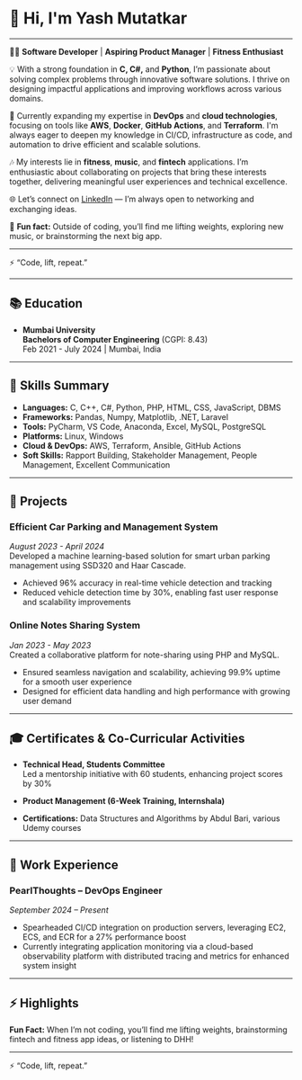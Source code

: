 # 👋 Hi, I'm Yash Mutatkar

---

👨‍💻 **Software Developer** | **Aspiring Product Manager** | **Fitness Enthusiast**

💡 With a strong foundation in **C, C#,** and **Python**, I’m passionate about solving complex problems through innovative software solutions. I thrive on designing impactful applications and improving workflows across various domains.

🚀 Currently expanding my expertise in **DevOps** and **cloud technologies**, focusing on tools like **AWS**, **Docker**, **GitHub Actions**, and **Terraform**. I'm always eager to deepen my knowledge in CI/CD, infrastructure as code, and automation to drive efficient and scalable solutions.

🎶 My interests lie in **fitness**, **music**, and **fintech** applications. I’m enthusiastic about collaborating on projects that bring these interests together, delivering meaningful user experiences and technical excellence.

🌐 Let’s connect on [LinkedIn](https://www.linkedin.com/in/yash-mutatkar) — I’m always open to networking and exchanging ideas.

💬 **Fun fact:** Outside of coding, you’ll find me lifting weights, exploring new music, or brainstorming the next big app.

---

⚡️ “Code, lift, repeat.”


---

## 📚 Education

- **Mumbai University**  
  **Bachelors of Computer Engineering** (CGPI: 8.43)  
  Feb 2021 - July 2024 | Mumbai, India  

---

## 🔧 Skills Summary

- **Languages:** C, C++, C#, Python, PHP, HTML, CSS, JavaScript, DBMS  
- **Frameworks:** Pandas, Numpy, Matplotlib, .NET, Laravel  
- **Tools:** PyCharm, VS Code, Anaconda, Excel, MySQL, PostgreSQL  
- **Platforms:** Linux, Windows  
- **Cloud & DevOps:** AWS, Terraform, Ansible, GitHub Actions  
- **Soft Skills:** Rapport Building, Stakeholder Management, People Management, Excellent Communication  

---

## 💼 Projects

### Efficient Car Parking and Management System  
_August 2023 - April 2024_  
Developed a machine learning-based solution for smart urban parking management using SSD320 and Haar Cascade.  
- Achieved 96% accuracy in real-time vehicle detection and tracking  
- Reduced vehicle detection time by 30%, enabling fast user response and scalability improvements  

### Online Notes Sharing System  
_Jan 2023 - May 2023_  
Created a collaborative platform for note-sharing using PHP and MySQL.  
- Ensured seamless navigation and scalability, achieving 99.9% uptime for a smooth user experience  
- Designed for efficient data handling and high performance with growing user demand  

---

## 🎓 Certificates & Co-Curricular Activities

- **Technical Head, Students Committee**  
  Led a mentorship initiative with 60 students, enhancing project scores by 30%  

- **Product Management (6-Week Training, Internshala)**  
- **Certifications:** Data Structures and Algorithms by Abdul Bari, various Udemy courses  

---

## 🌟 Work Experience

### PearlThoughts – DevOps Engineer  
_September 2024 – Present_  
- Spearheaded CI/CD integration on production servers, leveraging EC2, ECS, and ECR for a 27% performance boost  
- Currently integrating application monitoring via a cloud-based observability platform with distributed tracing and metrics for enhanced system insight  

---

## ⚡️ Highlights  

**Fun Fact:** When I’m not coding, you’ll find me lifting weights, brainstorming fintech and fitness app ideas, or listening to DHH!

---

⚡️ “Code, lift, repeat.”


<!---
yashyyash/yashyyash is a ✨ special ✨ repository because its `README.md` (this file) appears on your GitHub profile.
You can click the Preview link to take a look at your changes.
--->
